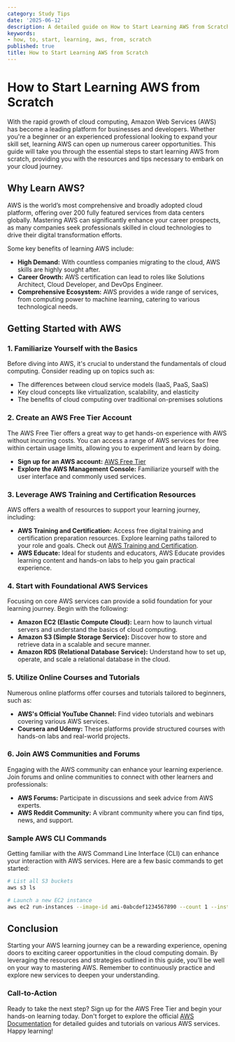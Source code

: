 ```yaml
---
category: Study Tips
date: '2025-06-12'
description: A detailed guide on How to Start Learning AWS from Scratch
keywords:
- how, to, start, learning, aws, from, scratch
published: true
title: How to Start Learning AWS from Scratch
---
```


# How to Start Learning AWS from Scratch

With the rapid growth of cloud computing, Amazon Web Services (AWS) has become a leading platform for businesses and developers. Whether you're a beginner or an experienced professional looking to expand your skill set, learning AWS can open up numerous career opportunities. This guide will take you through the essential steps to start learning AWS from scratch, providing you with the resources and tips necessary to embark on your cloud journey.

## Why Learn AWS?

AWS is the world’s most comprehensive and broadly adopted cloud platform, offering over 200 fully featured services from data centers globally. Mastering AWS can significantly enhance your career prospects, as many companies seek professionals skilled in cloud technologies to drive their digital transformation efforts.

Some key benefits of learning AWS include:

- **High Demand:** With countless companies migrating to the cloud, AWS skills are highly sought after.
- **Career Growth:** AWS certification can lead to roles like Solutions Architect, Cloud Developer, and DevOps Engineer.
- **Comprehensive Ecosystem:** AWS provides a wide range of services, from computing power to machine learning, catering to various technological needs.

## Getting Started with AWS

### 1. Familiarize Yourself with the Basics

Before diving into AWS, it's crucial to understand the fundamentals of cloud computing. Consider reading up on topics such as:

- The differences between cloud service models (IaaS, PaaS, SaaS)
- Key cloud concepts like virtualization, scalability, and elasticity
- The benefits of cloud computing over traditional on-premises solutions

### 2. Create an AWS Free Tier Account

The AWS Free Tier offers a great way to get hands-on experience with AWS without incurring costs. You can access a range of AWS services for free within certain usage limits, allowing you to experiment and learn by doing.

- **Sign up for an AWS account:** [AWS Free Tier](https://aws.amazon.com/free)
- **Explore the AWS Management Console:** Familiarize yourself with the user interface and commonly used services.

### 3. Leverage AWS Training and Certification Resources

AWS offers a wealth of resources to support your learning journey, including:

- **AWS Training and Certification:** Access free digital training and certification preparation resources. Explore learning paths tailored to your role and goals. Check out [AWS Training and Certification](https://aws.amazon.com/training/).
- **AWS Educate:** Ideal for students and educators, AWS Educate provides learning content and hands-on labs to help you gain practical experience.

### 4. Start with Foundational AWS Services

Focusing on core AWS services can provide a solid foundation for your learning journey. Begin with the following:

- **Amazon EC2 (Elastic Compute Cloud):** Learn how to launch virtual servers and understand the basics of cloud computing.
- **Amazon S3 (Simple Storage Service):** Discover how to store and retrieve data in a scalable and secure manner.
- **Amazon RDS (Relational Database Service):** Understand how to set up, operate, and scale a relational database in the cloud.

### 5. Utilize Online Courses and Tutorials

Numerous online platforms offer courses and tutorials tailored to beginners, such as:

- **AWS's Official YouTube Channel:** Find video tutorials and webinars covering various AWS services.
- **Coursera and Udemy:** These platforms provide structured courses with hands-on labs and real-world projects.

### 6. Join AWS Communities and Forums

Engaging with the AWS community can enhance your learning experience. Join forums and online communities to connect with other learners and professionals:

- **AWS Forums:** Participate in discussions and seek advice from AWS experts.
- **AWS Reddit Community:** A vibrant community where you can find tips, news, and support.

### Sample AWS CLI Commands

Getting familiar with the AWS Command Line Interface (CLI) can enhance your interaction with AWS services. Here are a few basic commands to get started:

```bash
# List all S3 buckets
aws s3 ls

# Launch a new EC2 instance
aws ec2 run-instances --image-id ami-0abcdef1234567890 --count 1 --instance-type t2.micro --key-name MyKeyPair
```

## Conclusion

Starting your AWS learning journey can be a rewarding experience, opening doors to exciting career opportunities in the cloud computing domain. By leveraging the resources and strategies outlined in this guide, you'll be well on your way to mastering AWS. Remember to continuously practice and explore new services to deepen your understanding.

### Call-to-Action

Ready to take the next step? Sign up for the AWS Free Tier and begin your hands-on learning today. Don't forget to explore the official [AWS Documentation](https://docs.aws.amazon.com/) for detailed guides and tutorials on various AWS services. Happy learning!